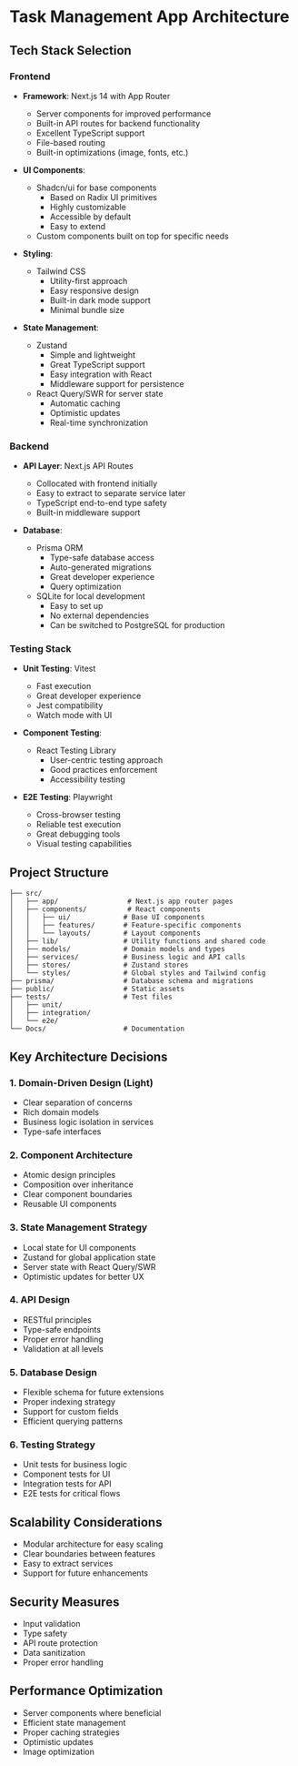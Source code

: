 # Task Management App Architecture

## Tech Stack Selection

### Frontend
- **Framework**: Next.js 14 with App Router
  - Server components for improved performance
  - Built-in API routes for backend functionality
  - Excellent TypeScript support
  - File-based routing
  - Built-in optimizations (image, fonts, etc.)

- **UI Components**: 
  - Shadcn/ui for base components
    - Based on Radix UI primitives
    - Highly customizable
    - Accessible by default
    - Easy to extend
  - Custom components built on top for specific needs

- **Styling**: 
  - Tailwind CSS
    - Utility-first approach
    - Easy responsive design
    - Built-in dark mode support
    - Minimal bundle size

- **State Management**: 
  - Zustand
    - Simple and lightweight
    - Great TypeScript support
    - Easy integration with React
    - Middleware support for persistence
  - React Query/SWR for server state
    - Automatic caching
    - Optimistic updates
    - Real-time synchronization

### Backend
- **API Layer**: Next.js API Routes
  - Collocated with frontend initially
  - Easy to extract to separate service later
  - TypeScript end-to-end type safety
  - Built-in middleware support

- **Database**: 
  - Prisma ORM
    - Type-safe database access
    - Auto-generated migrations
    - Great developer experience
    - Query optimization
  - SQLite for local development
    - Easy to set up
    - No external dependencies
    - Can be switched to PostgreSQL for production

### Testing Stack
- **Unit Testing**: Vitest
  - Fast execution
  - Great developer experience
  - Jest compatibility
  - Watch mode with UI

- **Component Testing**: 
  - React Testing Library
    - User-centric testing approach
    - Good practices enforcement
    - Accessibility testing

- **E2E Testing**: Playwright
  - Cross-browser testing
  - Reliable test execution
  - Great debugging tools
  - Visual testing capabilities

## Project Structure
```
├── src/
│   ├── app/                 # Next.js app router pages
│   ├── components/          # React components
│   │   ├── ui/             # Base UI components
│   │   ├── features/       # Feature-specific components
│   │   └── layouts/        # Layout components
│   ├── lib/                # Utility functions and shared code
│   ├── models/             # Domain models and types
│   ├── services/           # Business logic and API calls
│   ├── stores/             # Zustand stores
│   └── styles/             # Global styles and Tailwind config
├── prisma/                 # Database schema and migrations
├── public/                 # Static assets
├── tests/                  # Test files
│   ├── unit/
│   ├── integration/
│   └── e2e/
└── Docs/                   # Documentation
```

## Key Architecture Decisions

### 1. Domain-Driven Design (Light)
- Clear separation of concerns
- Rich domain models
- Business logic isolation in services
- Type-safe interfaces

### 2. Component Architecture
- Atomic design principles
- Composition over inheritance
- Clear component boundaries
- Reusable UI components

### 3. State Management Strategy
- Local state for UI components
- Zustand for global application state
- Server state with React Query/SWR
- Optimistic updates for better UX

### 4. API Design
- RESTful principles
- Type-safe endpoints
- Proper error handling
- Validation at all levels

### 5. Database Design
- Flexible schema for future extensions
- Proper indexing strategy
- Support for custom fields
- Efficient querying patterns

### 6. Testing Strategy
- Unit tests for business logic
- Component tests for UI
- Integration tests for API
- E2E tests for critical flows

## Scalability Considerations
- Modular architecture for easy scaling
- Clear boundaries between features
- Easy to extract services
- Support for future enhancements

## Security Measures
- Input validation
- Type safety
- API route protection
- Data sanitization
- Proper error handling

## Performance Optimization
- Server components where beneficial
- Efficient state management
- Proper caching strategies
- Optimistic updates
- Image optimization